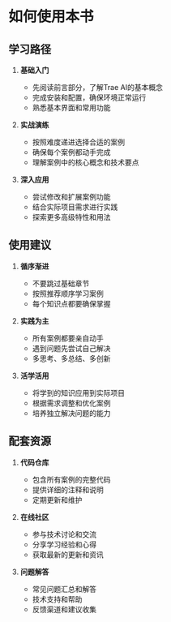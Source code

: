 # 如何使用本书

## 学习路径
1. **基础入门**
   - 先阅读前言部分，了解Trae AI的基本概念
   - 完成安装和配置，确保环境正常运行
   - 熟悉基本界面和常用功能

2. **实战演练**
   - 按照难度递进选择合适的案例
   - 确保每个案例都动手完成
   - 理解案例中的核心概念和技术要点

3. **深入应用**
   - 尝试修改和扩展案例功能
   - 结合实际项目需求进行实践
   - 探索更多高级特性和用法

## 使用建议
1. **循序渐进**
   - 不要跳过基础章节
   - 按照推荐顺序学习案例
   - 每个知识点都要确保掌握

2. **实践为主**
   - 所有案例都要亲自动手
   - 遇到问题先尝试自己解决
   - 多思考、多总结、多创新

3. **活学活用**
   - 将学到的知识应用到实际项目
   - 根据需求调整和优化案例
   - 培养独立解决问题的能力

## 配套资源
1. **代码仓库**
   - 包含所有案例的完整代码
   - 提供详细的注释和说明
   - 定期更新和维护

2. **在线社区**
   - 参与技术讨论和交流
   - 分享学习经验和心得
   - 获取最新的更新和资讯

3. **问题解答**
   - 常见问题汇总和解答
   - 技术支持和帮助
   - 反馈渠道和建议收集
